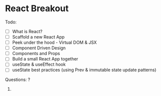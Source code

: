 # React Breakout

Todo:

- [ ] What is React?
- [ ] Scaffold a new React App
- [ ] Peek under the hood - Virtual DOM & JSX
- [ ] Component Driven Design
- [ ] Components and Props
- [ ] Build a small React App together
- [ ] useState & useEffect hook
- [ ] useState best practices (using Prev & immutable state update patterns)

Questions: ?

1. 